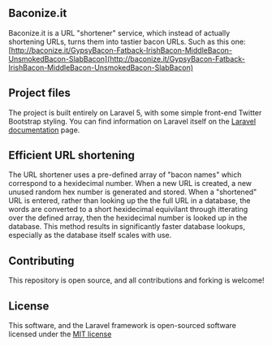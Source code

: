 ## Baconize.it

Baconize.it is a URL "shortener" service, which instead of actually shortening URLs, turns them into tastier bacon URLs. Such as this one:
[http://baconize.it/GypsyBacon-Fatback-IrishBacon-MiddleBacon-UnsmokedBacon-SlabBacon](http://baconize.it/GypsyBacon-Fatback-IrishBacon-MiddleBacon-UnsmokedBacon-SlabBacon)

## Project files

The project is built entirely on Laravel 5, with some simple front-end Twitter Bootstrap styling. You can find information on Laravel itself on the [Laravel documentation](http://laravel.com/docs/contributions) page.

## Efficient URL shortening

The URL shortener uses a pre-defined array of "bacon names" which correspond to a hexidecimal number. When a new URL is created, a new unused random hex number is generated and stored. When a "shortened" URL is entered, rather than looking up the the full URL in a database, the words are converted to a short hexidecimal equivilant through itterating over the defined array, then the hexidecimal number is looked up in the database. This method results in significantly faster database lookups, especially as the database itself scales with use.

## Contributing

This repository is open source, and all contributions and forking is welcome!

## License

This software, and the Laravel framework is open-sourced software licensed under the [MIT license](http://opensource.org/licenses/MIT)
